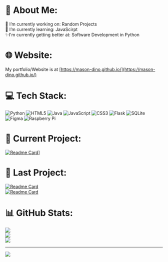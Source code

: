 # 💫 About Me:
🔭 I’m currently working on: Random Projects<br>🌱 I’m currently learning: JavaScirpt<br>✨I'm currently getting better at: Software Development in Python

# 🌐 Website:
My portfolio/Website is at [https://mason-dino.github.io/](https://mason-dino.github.io/)

# 💻 Tech Stack:
![Python](https://img.shields.io/badge/python-3670A0?style=for-the-badge&logo=python&logoColor=ffdd54) ![HTML5](https://img.shields.io/badge/html5-%23E34F26.svg?style=for-the-badge&logo=html5&logoColor=white) ![Java](https://img.shields.io/badge/java-%23ED8B00.svg?style=for-the-badge&logo=openjdk&logoColor=white) ![JavaScript](https://img.shields.io/badge/javascript-%23323330.svg?style=for-the-badge&logo=javascript&logoColor=%23F7DF1E) ![CSS3](https://img.shields.io/badge/css3-%231572B6.svg?style=for-the-badge&logo=css3&logoColor=white) ![Flask](https://img.shields.io/badge/flask-%23000.svg?style=for-the-badge&logo=flask&logoColor=white) ![SQLite](https://img.shields.io/badge/sqlite-%2307405e.svg?style=for-the-badge&logo=sqlite&logoColor=white) ![Figma](https://img.shields.io/badge/figma-%23F24E1E.svg?style=for-the-badge&logo=figma&logoColor=white) ![Raspberry Pi](https://img.shields.io/badge/-RaspberryPi-C51A4A?style=for-the-badge&logo=Raspberry-Pi)

# 🔨 Current Project:
[![Readme Card](https://github-readme-stats.vercel.app/api/pin/?username=Mason-Dino&repo=StudySync&theme=dark)](htttps://github.com/Mason-Dino/StudySync)]

# 🚧 Last Project:
[![Readme Card](https://github-readme-stats.vercel.app/api/pin/?username=Mason-Dino&repo=sleep-timer&theme=dark)](https://github.com/Mason-Dino/sleep-timer)<br>[![Readme Card](https://github-readme-stats.vercel.app/api/pin/?username=Mason-Dino&repo=Song-of-the-Day&theme=dark)](https://github.com/Mason-Dino/Song-of-the-Day)

# 📊 GitHub Stats:
![](https://github-readme-stats.vercel.app/api?username=Mason-Dino&theme=dark&hide_border=false&include_all_commits=true&count_private=false)<br/>
![](https://github-readme-streak-stats.herokuapp.com/?user=Mason-Dino&theme=dark&hide_border=false)<br/>
![](https://github-readme-stats.vercel.app/api/top-langs/?username=Mason-Dino&theme=dark&hide_border=false&include_all_commits=true&count_private=false&layout=compact)

---
[![](https://visitcount.itsvg.in/api?id=LegosAndStuff-Dev&icon=0&color=0)](https://visitcount.itsvg.in)
